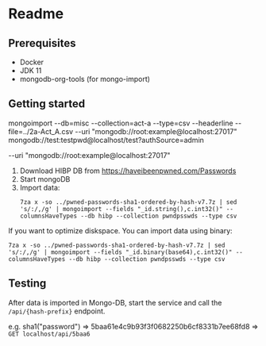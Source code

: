 # Readme

## Prerequisites
- Docker
- JDK 11
- mongodb-org-tools (for mongo-import)

## Getting started

mongoimport --db=misc --collection=act-a --type=csv --headerline --file=../2a-Act_A.csv --uri "mongodb://root:example@localhost:27017"
mongodb://test:testpwd@localhost/test?authSource=admin

--uri "mongodb://root:example@localhost:27017"

1. Download HIBP DB from https://haveibeenpwned.com/Passwords
2. Start mongoDB
3. Import data:
   ```
   7za x -so ../pwned-passwords-sha1-ordered-by-hash-v7.7z | sed 's/:/,/g' | mongoimport --fields "_id.string(),c.int32()" --columnsHaveTypes --db hibp --collection pwndpsswds --type csv
   ```



If you want to optimize diskspace. You can import data using binary:   
   ```
   7za x -so ../pwned-passwords-sha1-ordered-by-hash-v7.7z | sed 's/:/,/g' | mongoimport --fields "_id.binary(base64),c.int32()" --columnsHaveTypes --db hibp --collection pwndpsswds --type csv
   ```


## Testing
After data is imported in Mongo-DB, start the service and call the ```/api/{hash-prefix}``` endpoint.

e.g. sha1("password") => 5baa61e4c9b93f3f0682250b6cf8331b7ee68fd8 => ```GET localhost/api/5baa6```
